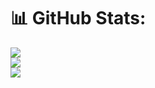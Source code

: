 # 📊 GitHub Stats:
![](https://github-readme-stats.vercel.app/api?username=Mohammadhmi&theme=radical&hide_border=false&include_all_commits=false&count_private=false)<br/>
![](https://github-readme-streak-stats.herokuapp.com/?user=Mohammadhmi&theme=radical&hide_border=false)<br/>
![](https://github-readme-stats.vercel.app/api/top-langs/?username=Mohammadhmi&theme=radical&hide_border=false&include_all_commits=false&count_private=false&layout=compact)


